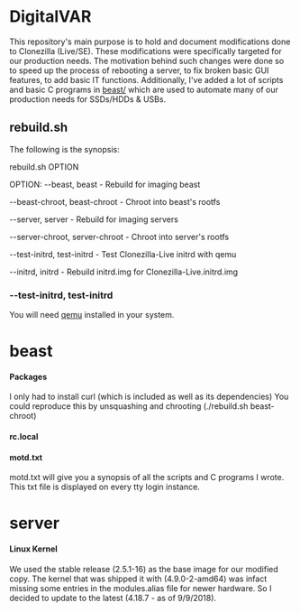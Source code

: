 # DigitalVAR

This repository's main purpose is to hold and document modifications done to Clonezilla (Live/SE).
These modifications were specifically targeted for our production needs.
The motivation behind such changes were done so to speed up the process 
of rebooting a server, to fix broken basic GUI features, to add basic IT functions.
Additionally, I've added a lot of scripts and basic C programs in [beast/](beast) which are used to 
automate many of our production needs for SSDs/HDDs & USBs.
 
## rebuild.sh
The following is the synopsis:

rebuild.sh OPTION

OPTION:
--beast, beast                   - Rebuild for imaging beast

--beast-chroot, beast-chroot     - Chroot into beast's rootfs

--server, server                 - Rebuild for imaging servers

--server-chroot, server-chroot   - Chroot into server's rootfs

--test-initrd, test-initrd       - Test Clonezilla-Live initrd with qemu

--initrd, initrd                 - Rebuild initrd.img for Clonezilla-Live.initrd.img

### --test-initrd, test-initrd
You will need [qemu](https://www.qemu.org/) installed in your system.

# beast

#### Packages
I only had to install curl (which is included as well as its dependencies)
You could reproduce this by unsquashing and chrooting (./rebuild.sh beast-chroot)

#### rc.local
 

#### motd.txt
motd.txt will give you a synopsis of all the scripts and C programs
I wrote. This txt file is displayed on every tty login instance.

# server

#### Linux Kernel
We used the stable release (2.5.1-16) as the base image for our modified copy.
The kernel that was shipped it with (4.9.0-2-amd64) was infact missing 
some entries in the modules.alias file for newer hardware. So I decided 
to update to the latest (4.18.7 - as of 9/9/2018).

